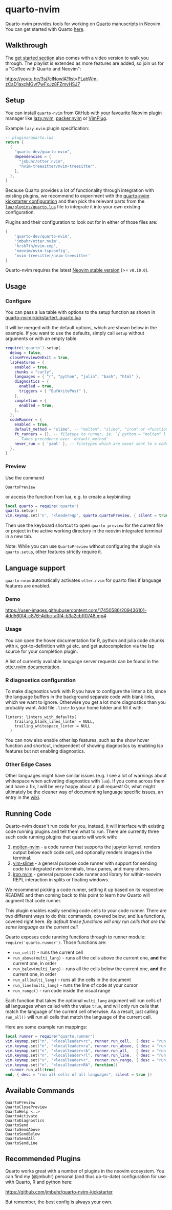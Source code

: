 # quarto-nvim

Quarto-nvim provides tools for working on [Quarto](https://quarto.org/) manuscripts in Neovim.
You can get started with Quarto [here](https://quarto.org/docs/get-started/).

## Walkthrough

The [get started section](https://quarto.org/docs/get-started/hello/neovim.html) also comes with a video version to walk you through.
The playlist is extended as more features are added, so join us for a "Coffee with Quarto and Neovim":

<https://youtu.be/3sj7clNowlA?list=PLabWm-zCaD1axcMGvf7wFxJz8FZmyHSJ7>

## Setup

You can install `quarto-nvim` from GitHub with your favourite Neovim plugin manager
like [lazy.nvim](https://github.com/folke/lazy.nvim),
[packer.nvim](https://github.com/wbthomason/packer.nvim) or [VimPlug](https://github.com/junegunn/vim-plug).

Example `lazy.nvim` plugin specification:

```lua
-- plugins/quarto.lua
return {
  {
    "quarto-dev/quarto-nvim",
    dependencies = {
      "jmbuhr/otter.nvim",
      "nvim-treesitter/nvim-treesitter",
    },
  },
}
```

Because Quarto provides a lot of functionality through integration with existing plugins,
we recommend to experiment with the [quarto-nvim kickstarter configuration](https://github.com/jmbuhr/quarto-nvim-kickstarter)
and then pick the relevant parts from the
[`lua/plugins/quarto.lua`](https://github.com/jmbuhr/quarto-nvim-kickstarter/blob/main/lua/plugins/quarto.lua) file
to integrate it into your own existing configuration.

Plugins and their configuration to look out for in either of those files are:

```lua
{
    'quarto-dev/quarto-nvim',
    'jmbuhr/otter.nvim',
    'hrsh7th/nvim-cmp',
    'neovim/nvim-lspconfig',
    'nvim-treesitter/nvim-treesitter'
}
```

Quarto-nvim requires the latest [Neovim stable version](https://github.com/neovim/neovim/releases/tag/stable) (>= `v0.10.0`).

## Usage

### Configure

You can pass a lua table with options to the setup function
as shown in [quarto-nvim-kickstarter/..quarto.lua](https://github.com/jmbuhr/quarto-nvim-kickstarter/blob/main/lua/plugins/quarto.lua)

It will be merged with the default options, which are shown below in the example.
If you want to use the defaults, simply call `setup` without arguments or with an empty table.

```lua
require('quarto').setup{
  debug = false,
  closePreviewOnExit = true,
  lspFeatures = {
    enabled = true,
    chunks = "curly",
    languages = { "r", "python", "julia", "bash", "html" },
    diagnostics = {
      enabled = true,
      triggers = { "BufWritePost" },
    },
    completion = {
      enabled = true,
    },
  },
  codeRunner = {
    enabled = true,
    default_method = "slime", -- "molten", "slime", "iron" or <function>
    ft_runners = {}, -- filetype to runner, ie. `{ python = "molten" }`.
    -- Takes precedence over `default_method`
    never_run = { 'yaml' }, -- filetypes which are never sent to a code runner
  },
}
```

### Preview

Use the command

```vim
QuartoPreview
```

or access the function from lua, e.g. to create a keybinding:

```lua
local quarto = require('quarto')
quarto.setup()
vim.keymap.set('n', '<leader>qp', quarto.quartoPreview, { silent = true, noremap = true })
```

Then use the keyboard shortcut to open `quarto preview` for the current file or project in the active working directory in the neovim integrated terminal in a new tab.

Note: While you can use `QuartoPreview` without configuring the plugin via `quarto.setup`,
other features strictly require it.

## Language support

`quarto-nvim` automatically activates `otter.nvim` for quarto files if language features are enabled.

### Demo

https://user-images.githubusercontent.com/17450586/209436101-4dd560f4-c876-4dbc-a0f4-b3a2cbff0748.mp4

### Usage

You can open the hover documentation for R, python and julia code chunks with `K`, got-to-definition with `gd` etc.
and get autocompletion via the lsp source for your completion plugin.

A list of currently available language server requests can be found in the [otter.nvim documentation](https://github.com/jmbuhr/otter.nvim?tab=readme-ov-file#lsp-methods-currently-implemented).

### R diagnostics configuration

To make diagnostics work with R you have to configure the linter a bit, since the language
buffers in the background separate code with blank links, which we want to ignore.
Otherwise you get a lot more diagnostics than you probably want.
Add file `.lintr` to your home folder and fill it with:

```
linters: linters_with_defaults(
    trailing_blank_lines_linter = NULL,
    trailing_whitespace_linter = NULL
  )
```

You can now also enable other lsp features, such as the show hover function
and shortcut, independent of showing diagnostics by enabling lsp features
but not enabling diagnostics.

### Other Edge Cases

Other languages might have similar issues (e.g. I see a lot of warnings about whitespace when activating diagnostics with `lua`).
If you come across them and have a fix, I will be very happy about a pull request!
Or, what might ultimately be the cleaner way of documenting language specific issues, an entry in the [wiki](https://github.com/quarto-dev/quarto-nvim/wiki).

## Running Code

Quarto-nvim doesn't run code for you, instead, it will interface with existing code running
plugins and tell them what to run. There are currently three such code running plugins that quarto
will work with:

1. [molten-nvim](https://github.com/benlubas/molten-nvim) - a code runner that supports the jupyter
   kernel, renders output below each code cell, and optionally renders images in the terminal.
2. [vim-slime](https://github.com/jpalardy/vim-slime) - a general purpose code runner with support
   for sending code to integrated nvim terminals, tmux panes, and many others.
3. [iron.nvim](https://github.com/Vigemus/iron.nvim) - general purpose code runner and library for
    within-neovim REPL interaction in splits or floating windows.

We recommend picking a code runner, setting it up based on its respective README and then coming back
to this point to learn how Quarto will augment that code runner.

This plugin enables easily sending code cells to your code runner.
There are two different ways to do this:
commands, covered below; and lua functions, covered right here.
_By default these functions will only run cells that are the same language as the current cell._

Quarto exposes code running functions through to runner module: `require('quarto.runner')`.
Those
functions are:

- `run_cell()` - runs the current cell
- `run_above(multi_lang)` - runs all the cells above the current one, **and** the current one, in order
- `run_below(multi_lang)` - runs all the cells below the current one, **and** the current one, in order
- `run_all(multi_lang)` - runs all the cells in the document
- `run_line(multi_lang)` - runs the line of code at your cursor
- `run_range()` - run code inside the visual range

Each function that takes the optional `multi_lang` argument will run cells of all languages when
called with the value `true`, and will only run cells that match the language of the current cell
otherwise. As a result, just calling `run_all()` will run all cells that match the language of the
current cell.

Here are some example run mappings:

```lua
local runner = require("quarto.runner")
vim.keymap.set("n", "<localleader>rc", runner.run_cell,  { desc = "run cell", silent = true })
vim.keymap.set("n", "<localleader>ra", runner.run_above, { desc = "run cell and above", silent = true })
vim.keymap.set("n", "<localleader>rA", runner.run_all,   { desc = "run all cells", silent = true })
vim.keymap.set("n", "<localleader>rl", runner.run_line,  { desc = "run line", silent = true })
vim.keymap.set("v", "<localleader>r",  runner.run_range, { desc = "run visual range", silent = true })
vim.keymap.set("n", "<localleader>RA", function()
  runner.run_all(true)
end, { desc = "run all cells of all languages", silent = true })
```


## Available Commands

```vim
QuartoPreview
QuartoClosePreview
QuartoHelp <..>
QuartoActivate
QuartoDiagnostics
QuartoSend
QuartoSendAbove
QuartoSendBelow
QuartoSendAll
QuartoSendLine
```

## Recommended Plugins

Quarto works great with a number of plugins in the neovim ecosystem.
You can find my (@jmbuhr) personal (and thus up-to-date) configuration for use with Quarto, R and python here:

<https://github.com/jmbuhr/quarto-nvim-kickstarter>

But remember, the best config is always your own.
